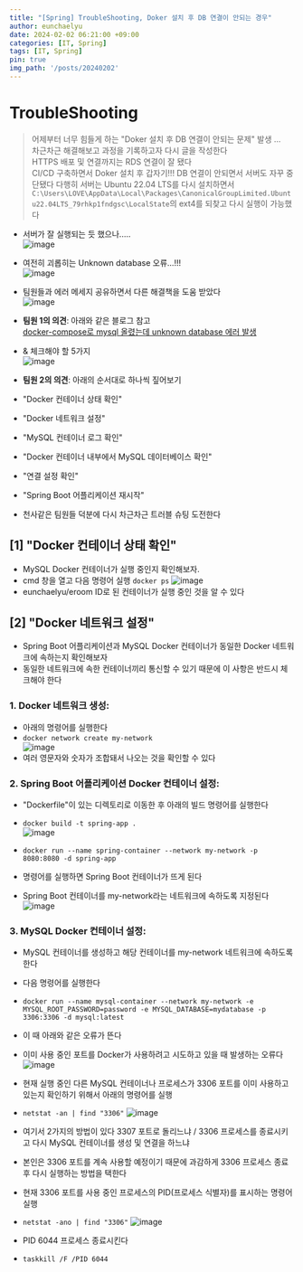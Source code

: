 ```yaml
---
title: "[Spring] TroubleShooting, Doker 설치 후 DB 연결이 안되는 경우"
author: eunchaelyu
date: 2024-02-02 06:21:00 +09:00
categories: [IT, Spring]
tags: [IT, Spring]
pin: true
img_path: '/posts/20240202'
---
```


# TroubleShooting
> 어제부터 너무 힘들게 하는 "Doker 설치 후 DB 연결이 안되는 문제" 발생 ...    
> 차근차근 해결해보고 과정을 기록하고자 다시 글을 작성한다  
> HTTPS 배포 및 연결까지는 RDS 연결이 잘 됐다  
> CI/CD 구축하면서 Doker 설치 후 갑자기!!! DB 연결이 안되면서 서버도 자꾸 중단됐다
> 다행히 서버는 Ubuntu 22.04 LTS를 다시 설치하면서 
  ``C:\Users\LOVE\AppData\Local\Packages\CanonicalGroupLimited.Ubuntu22.04LTS_79rhkp1fndgsc\LocalState``의 ext4를 되찾고 다시 실행이 가능했다  

  - 서버가 잘 실행되는 듯 했으나.....      
![image](https://github.com/eunchaelyu/eunchaelyu.github.io/assets/119996957/58070f8e-7eba-467b-bfdb-aa787f5b2e0e)    

  - 여전히 괴롭히는 Unknown database 오류...!!!    
![image](https://github.com/eunchaelyu/eunchaelyu.github.io/assets/119996957/631b2245-a28f-4080-8be6-048666419359)

  - 팀원들과 에러 메세지 공유하면서 다른 해결책을 도움 받았다    
![image](https://github.com/eunchaelyu/eunchaelyu.github.io/assets/119996957/f826b296-1d0c-4015-9989-802102a9f2f7)

  - **팀원 1의 의견**: 아래와 같은 블로그 참고    
[docker-compose로 mysql 올렸는데 unknown database 에러 발생](https://coco-log.tistory.com/185)    

  - & 체크해야 할 5가지   
![image](https://github.com/eunchaelyu/eunchaelyu.github.io/assets/119996957/81b512c3-5c91-4bec-bc62-18591d37ebae)

  - **팀원 2의 의견**: 아래의 순서대로 하나씩 짚어보기           
  - "Docker 컨테이너 상태 확인"    
  - "Docker 네트워크 설정"    
  - "MySQL 컨테이너 로그 확인"    
  - "Docker 컨테이너 내부에서 MySQL 데이터베이스 확인"    
  - "연결 설정 확인"    
  - "Spring Boot 어플리케이션 재시작"    

  - 천사같은 팀원들 덕분에 다시 차근차근 트러블 슈팅 도전한다    

## [1] "Docker 컨테이너 상태 확인"    
  - MySQL Docker 컨테이너가 실행 중인지 확인해보자.
  - cmd 창을 열고 다음 명령어 실행 ``docker ps``
![image](https://github.com/eunchaelyu/eunchaelyu.github.io/assets/119996957/e4e68cda-31e2-4b09-9e07-2614061c6a74)
  - eunchaelyu/eroom ID로 된 컨테이너가 실행 중인 것을 알 수 있다

## [2] "Docker 네트워크 설정"   
  - Spring Boot 어플리케이션과 MySQL Docker 컨테이너가 동일한 Docker 네트워크에 속하는지 확인해보자
  - 동일한 네트워크에 속한 컨테이너끼리 통신할 수 있기 때문에 이 사항은 반드시 체크해야 한다
    
### 1. Docker 네트워크 생성:      
  - 아래의 명령어를 실행한다      
  - ``docker network create my-network``    
![image](https://github.com/eunchaelyu/eunchaelyu.github.io/assets/119996957/2c5a3aec-476b-41e5-ad72-d1c4f0ffcedc)
  - 여러 영문자와 숫자가 조합돼서 나오는 것을 확인할 수 있다    


### 2. Spring Boot 어플리케이션 Docker 컨테이너 설정:        
  - "Dockerfile"이 있는 디렉토리로 이동한 후 아래의 빌드 명령어를 실행한다       
  - ``docker build -t spring-app .``    
![image](https://github.com/eunchaelyu/eunchaelyu.github.io/assets/119996957/91cb723e-1e7f-4b6a-a114-5e9a2ecdeae7)        

  - ``docker run --name spring-container --network my-network -p 8080:8080 -d spring-app``    
  - 명령어를 실행하면 Spring Boot 컨테이너가 뜨게 된다    
  - Spring Boot 컨테이너를 my-network라는 네트워크에 속하도록 지정된다    
![image](https://github.com/eunchaelyu/eunchaelyu.github.io/assets/119996957/dda1af8f-57d8-4f88-995d-9d6399888076)    

### 3. MySQL Docker 컨테이너 설정:    
  - MySQL 컨테이너를 생성하고 해당 컨테이너를 my-network 네트워크에 속하도록 한다
  - 다음 명령어를 실행한다
  - ``docker run --name mysql-container --network my-network -e MYSQL_ROOT_PASSWORD=password -e MYSQL_DATABASE=mydatabase -p 3306:3306 -d mysql:latest``

  - 이 때 아래와 같은 오류가 뜬다     
  - 이미 사용 중인 포트를 Docker가 사용하려고 시도하고 있을 때 발생하는 오류다  
![image](https://github.com/eunchaelyu/eunchaelyu.github.io/assets/119996957/70db3949-df09-46f8-963c-4b5efe9ee67d)

  - 현재 실행 중인 다른 MySQL 컨테이너나 프로세스가 3306 포트를 이미 사용하고 있는지 확인하기 위해서 아래의 명령어를 실행    
  - ``netstat -an | find "3306"``
![image](https://github.com/eunchaelyu/eunchaelyu.github.io/assets/119996957/b0ea5def-eb5d-4991-beef-10fceba70d03)

  - 여기서 2가지의 방법이 있다 3307 포트로 돌리느냐 / 3306 프로세스를 종료시키고 다시 MySQL 컨테이너를 생성 및 연결을 하느냐
  - 본인은 3306 포트를 계속 사용할 예정이기 때문에 과감하게 3306 프로세스 종료 후 다시 실행하는 방법을 택한다    
  - 현재 3306 포트를 사용 중인 프로세스의 PID(프로세스 식별자)를 표시하는 명령어 실행  
  -  ``netstat -ano | find "3306"`` 
![image](https://github.com/eunchaelyu/eunchaelyu.github.io/assets/119996957/c99e2021-a686-4c3b-a1a9-2d245c1712f5)

  - PID 6044 프로세스 종료시킨다
  - ``taskkill /F /PID 6044``


